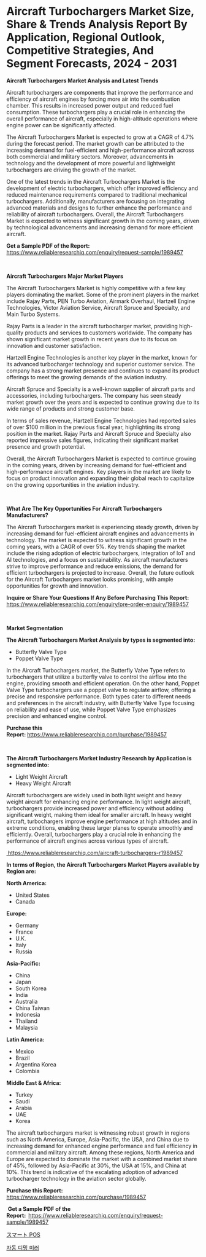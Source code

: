 <p><h1>Aircraft Turbochargers Market Size, Share & Trends Analysis Report By Application, Regional Outlook, Competitive Strategies, And Segment Forecasts, 2024 - 2031</h1></p><p><strong>Aircraft Turbochargers Market Analysis and Latest Trends</strong></p>
<p><p>Aircraft turbochargers are components that improve the performance and efficiency of aircraft engines by forcing more air into the combustion chamber. This results in increased power output and reduced fuel consumption. These turbochargers play a crucial role in enhancing the overall performance of aircraft, especially in high-altitude operations where engine power can be significantly affected.</p><p>The Aircraft Turbochargers Market is expected to grow at a CAGR of 4.7% during the forecast period. The market growth can be attributed to the increasing demand for fuel-efficient and high-performance aircraft across both commercial and military sectors. Moreover, advancements in technology and the development of more powerful and lightweight turbochargers are driving the growth of the market.</p><p>One of the latest trends in the Aircraft Turbochargers Market is the development of electric turbochargers, which offer improved efficiency and reduced maintenance requirements compared to traditional mechanical turbochargers. Additionally, manufacturers are focusing on integrating advanced materials and designs to further enhance the performance and reliability of aircraft turbochargers. Overall, the Aircraft Turbochargers Market is expected to witness significant growth in the coming years, driven by technological advancements and increasing demand for more efficient aircraft.</p></p>
<p><strong>Get a Sample PDF of the Report:&nbsp;</strong> <a href="https://www.reliableresearchiq.com/enquiry/request-sample/1989457">https://www.reliableresearchiq.com/enquiry/request-sample/1989457</a></p>
<p>&nbsp;</p>
<p><strong>Aircraft Turbochargers Major Market Players</strong></p>
<p><p>The Aircraft Turbochargers Market is highly competitive with a few key players dominating the market. Some of the prominent players in the market include Rajay Parts, PEN Turbo Aviation, Airmark Overhaul, Hartzell Engine Technologies, Victor Aviation Service, Aircraft Spruce and Specialty, and Main Turbo Systems.</p><p>Rajay Parts is a leader in the aircraft turbocharger market, providing high-quality products and services to customers worldwide. The company has shown significant market growth in recent years due to its focus on innovation and customer satisfaction.</p><p>Hartzell Engine Technologies is another key player in the market, known for its advanced turbocharger technology and superior customer service. The company has a strong market presence and continues to expand its product offerings to meet the growing demands of the aviation industry.</p><p>Aircraft Spruce and Specialty is a well-known supplier of aircraft parts and accessories, including turbochargers. The company has seen steady market growth over the years and is expected to continue growing due to its wide range of products and strong customer base.</p><p>In terms of sales revenue, Hartzell Engine Technologies had reported sales of over $100 million in the previous fiscal year, highlighting its strong position in the market. Rajay Parts and Aircraft Spruce and Specialty also reported impressive sales figures, indicating their significant market presence and growth potential.</p><p>Overall, the Aircraft Turbochargers Market is expected to continue growing in the coming years, driven by increasing demand for fuel-efficient and high-performance aircraft engines. Key players in the market are likely to focus on product innovation and expanding their global reach to capitalize on the growing opportunities in the aviation industry.</p></p>
<p>&nbsp;</p>
<p><strong>What Are The Key Opportunities For Aircraft Turbochargers Manufacturers?</strong></p>
<p><p>The Aircraft Turbochargers market is experiencing steady growth, driven by increasing demand for fuel-efficient aircraft engines and advancements in technology. The market is expected to witness significant growth in the coming years, with a CAGR of over 5%. Key trends shaping the market include the rising adoption of electric turbochargers, integration of IoT and AI technologies, and a focus on sustainability. As aircraft manufacturers strive to improve performance and reduce emissions, the demand for efficient turbochargers is projected to increase. Overall, the future outlook for the Aircraft Turbochargers market looks promising, with ample opportunities for growth and innovation.</p></p>
<p><strong>Inquire or Share Your Questions If Any Before Purchasing This Report:</strong> <a href="https://www.reliableresearchiq.com/enquiry/pre-order-enquiry/1989457">https://www.reliableresearchiq.com/enquiry/pre-order-enquiry/1989457</a></p>
<p>&nbsp;</p>
<p><strong>Market Segmentation</strong></p>
<p><strong>The Aircraft Turbochargers Market Analysis by types is segmented into:</strong></p>
<p><ul><li>Butterfly Valve Type</li><li>Poppet Valve Type</li></ul></p>
<p><p>In the Aircraft Turbochargers market, the Butterfly Valve Type refers to turbochargers that utilize a butterfly valve to control the airflow into the engine, providing smooth and efficient operation. On the other hand, Poppet Valve Type turbochargers use a poppet valve to regulate airflow, offering a precise and responsive performance. Both types cater to different needs and preferences in the aircraft industry, with Butterfly Valve Type focusing on reliability and ease of use, while Poppet Valve Type emphasizes precision and enhanced engine control.</p></p>
<p><strong>Purchase this Report:&nbsp;</strong><a href="https://www.reliableresearchiq.com/purchase/1989457">https://www.reliableresearchiq.com/purchase/1989457</a></p>
<p>&nbsp;</p>
<p><strong>The Aircraft Turbochargers Market Industry Research by Application is segmented into:</strong></p>
<p><ul><li>Light Weight Aircraft</li><li>Heavy Weight Aircraft</li></ul></p>
<p><p>Aircraft turbochargers are widely used in both light weight and heavy weight aircraft for enhancing engine performance. In light weight aircraft, turbochargers provide increased power and efficiency without adding significant weight, making them ideal for smaller aircraft. In heavy weight aircraft, turbochargers improve engine performance at high altitudes and in extreme conditions, enabling these larger planes to operate smoothly and efficiently. Overall, turbochargers play a crucial role in enhancing the performance of aircraft engines across various types of aircraft.</p></p>
<p><a href="https://www.reliableresearchiq.com/aircraft-turbochargers-r1989457">&nbsp;https://www.reliableresearchiq.com/aircraft-turbochargers-r1989457</a></p>
<p><strong>In terms of Region, the Aircraft Turbochargers Market Players available by Region are:</strong></p>
<p>
    <p> <strong> North America: </strong>
        <ul>
            <li>United States</li>
            <li>Canada</li>
        </ul>
        </p> 
    <p> <strong> Europe: </strong>
        <ul>
            <li>Germany</li>
            <li>France</li>
            <li>U.K.</li>
            <li>Italy</li>
            <li>Russia</li>
        </ul>
        </p> 
    <p> <strong> Asia-Pacific: </strong>
        <ul>
            <li>China</li>
            <li>Japan</li>
            <li>South Korea</li>
            <li>India</li>
            <li>Australia</li>
            <li>China Taiwan</li>
            <li>Indonesia</li>
            <li>Thailand</li>
            <li>Malaysia</li>
        </ul>
        </p> 
    <p> <strong> Latin America: </strong>
        <ul>
            <li>Mexico</li>
            <li>Brazil</li>
            <li>Argentina Korea</li>
            <li>Colombia</li>
        </ul>
        </p> 
    <p> <strong> Middle East & Africa: </strong>
        <ul>
            <li>Turkey</li>
            <li>Saudi</li>
            <li>Arabia</li>
            <li>UAE</li>
            <li>Korea</li>
        </ul>
    </p>
    </p>
<p><p>The aircraft turbochargers market is witnessing robust growth in regions such as North America, Europe, Asia-Pacific, the USA, and China due to increasing demand for enhanced engine performance and fuel efficiency in commercial and military aircraft. Among these regions, North America and Europe are expected to dominate the market with a combined market share of 45%, followed by Asia-Pacific at 30%, the USA at 15%, and China at 10%. This trend is indicative of the escalating adoption of advanced turbocharger technology in the aviation sector globally.</p></p>
<p><strong>Purchase this Report: </strong><a href="https://www.reliableresearchiq.com/purchase/1989457">https://www.reliableresearchiq.com/purchase/1989457</a></p>
<p>&nbsp;<strong>Get a Sample PDF of the Report:&nbsp;&nbsp;</strong><a href="https://www.reliableresearchiq.com/enquiry/request-sample/1989457">https://www.reliableresearchiq.com/enquiry/request-sample/1989457</a></p>
<p><strong></strong></p>
<p><p><a href="https://github.com/avbqbctihcbe2/Market-Research-Report-List-3/blob/main/5887998612.md">スマート POS</a></p><p><a href="https://github.com/hzumrdvas204296/Market-Research-Report-List-3/blob/main/91266254189.md">자동 디밍 미러</a></p></p>